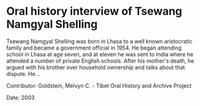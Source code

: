 # Oral history interview of Tsewang Namgyal Shelling  
Tsewang Namgyal Shelling was born in Lhasa to a well known aristocratic family and became a government official in 1954. He began attending school in Lhasa at age seven, and at eleven he was sent to India where he attended a number of private English schools. After his mother's death, he argued with his brother over household ownership and talks about that dispute. He... 

Contributor: Goldstein, Melvyn C. - Tibet Oral History and Archive Project  

Date:
2003  

